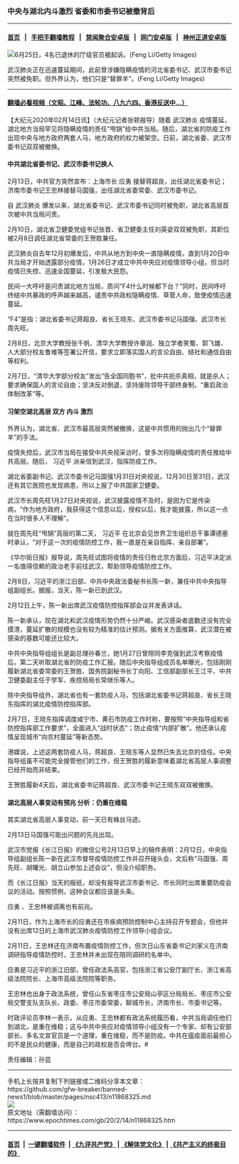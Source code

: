 ### 中央与湖北内斗激烈 省委和市委书记被撤背后
------------------------

#### [首页](https://github.com/gfw-breaker/banned-news1/blob/master/README.md) &nbsp;&nbsp;|&nbsp;&nbsp; [手把手翻墙教程](https://github.com/gfw-breaker/guides/wiki) &nbsp;&nbsp;|&nbsp;&nbsp; [禁闻聚合安卓版](https://github.com/gfw-breaker/bn-android) &nbsp;&nbsp;|&nbsp;&nbsp; [网门安卓版](https://github.com/oGate2/oGate) &nbsp;&nbsp;|&nbsp;&nbsp; [神州正道安卓版](https://github.com/SzzdOgate/update) 



<div><img alt="6月25日，4名已退休的厅级官员被起诉。(Feng Li/Getty Images)" class="aligncenter wp-post-image" src="https://i.epochtimes.com/assets/uploads/2019/06/zgzj-1-2.jpg"/>
<div class="red16 caption">
 <p>
  武汉肺炎正在迅速蔓延期间，此前曾涉嫌隐瞒疫情的河北省委书记、武汉市委书记突然被免职。但外界认为，他们只是“替罪羊”。(Feng Li/Getty Images)
 </p>
</div>
</div><hr/>

#### [翻墙必看视频（文昭、江峰、法轮功、八九六四、香港反送中...）](https://github.com/gfw-breaker/banned-news1/blob/master/pages/link3.md)

<div><p>
 【大纪元2020年02月14日讯】（大纪元记者张顿报导）随着
 <ok href="https://www.epochtimes.com/gb/tag/%E6%AD%A6%E6%B1%89%E8%82%BA%E7%82%8E.html">
  武汉肺炎
 </ok>
 疫情蔓延，湖北地方当局罕见将隐瞒疫情的责任“甩锅”给中共当局。随后，湖北省的防疫工作出现中央与地方政府两套人马，地方政府的权力被架空。日前，湖北省委、武汉市委书记双双被撤换。
</p>
<h4>
 中共湖北省委书记、武汉市委书记换人
</h4>
<p>
 2月13日，中共官方突然宣布：上海市长
 <ok href="https://www.epochtimes.com/gb/tag/%E5%BA%94%E5%8B%87.html">
  应勇
 </ok>
 接替蒋超良，出任湖北省委书记；济南市委书记王忠林接替马国强，出任湖北省委常委、武汉市委书记。
</p>
<p>
 自
 <ok href="https://www.epochtimes.com/gb/tag/%E6%AD%A6%E6%B1%89%E8%82%BA%E7%82%8E.html">
  武汉肺炎
 </ok>
 爆发以来，湖北省委书记、武汉市委书记同时被免职，湖北省高层首次被中共当局问责。
</p>
<p>
 2月10日，湖北省卫健委党组书记张晋、省卫健委主任刘英姿双双被免职，其职位被2月8日调任湖北省常委的王贺胜兼任。
</p>
<p>
 武汉肺炎自去年12月初爆发后，中共从地方到中央一直隐瞒疫情，直到1月20日中共当局才开始透露部分疫情，1月26日才成立中共中央应对疫情领导小组，但当时疫情已失控、迅速全国蔓延，引发极大民怨。
</p>
<p>
 民间一大呼吁是问责湖北地方当局，质问“F4什么时候都下台？”同时，民间呼吁终结中共暴政的呼声越来越高，谴责中共政权隐瞒疫情、草菅人命，致使疫情迅速蔓延。
</p>
<p>
 “F4”是指：湖北省委书记蒋超良、省长王晓东、武汉市委书记马国强、武汉市长周先旺。
</p>
<p>
 2月8日，北京大学教授张千帆、清华大学教授许章润、独立学者笑蜀、郭飞雄、人大部分校友鲁难等签署公开信，要求立即落实国人的言论自由、结社和通信自由等权利。
</p>
<p>
 2月7日，“清华大学部分校友”发出“告全国同胞书”，批中共扼杀真相，就是杀人；要求确保国人的言论自由；坚决反对倒退，坚持废除领导干部终身制，“重启政治体制改革”等。
</p>
<h4>
 习架空湖北高层 双方
 <ok href="https://www.epochtimes.com/gb/tag/%E5%86%85%E6%96%97.html">
  内斗
 </ok>
 激烈
</h4>
<p>
 外界认为，湖北省、武汉市最高层突然被撤换，这是中共惯用的抛出几个“替罪羊”的手法。
</p>
<p>
 疫情失控后，武汉市当局在接受中共央视采访时，曾多次将隐瞒疫情的责任推给中共高层。随后，
 <ok href="https://www.epochtimes.com/gb/tag/%E4%B9%A0%E8%BF%91%E5%B9%B3.html">
  习近平
 </ok>
 派亲信到武汉，指挥防疫工作。
</p>
<p>
 湖北省委副书记、武汉市委书记马国强1月31日对央视说，12月30日至31日，武汉还有其它医院也发现病患，所以上报了中共国家卫健委。
</p>
<p>
 武汉市长周先旺1月27日对央视说，武汉披露疫情不及时，是因为它是传染病，“作为地方政府，我获得这个信息以后，授权以后，我才能披露，所以这一点在当时很多人不理解”。
</p>
<p>
 就在周先旺“甩锅”高层的第二天，
 <ok href="https://www.epochtimes.com/gb/tag/%E4%B9%A0%E8%BF%91%E5%B9%B3.html">
  习近平
 </ok>
 在北京会见世界卫生组织总干事谭德塞时承认，“对于这一次的疫情防控工作，我一直是在亲自指挥、亲自部署”。
</p>
<p>
 《华尔街日报》报导说，周先旺试图将疫情的责任归咎北京方面后，习近平决定派一名值得信赖的政治老手前往武汉，帮助领导疫情防控工作。
</p>
<p>
 2月8日，习近平的浙江旧部、中共中央政法委秘书长陈一新，兼任中共中央指导组副组长。据报，当天，陈一新已到武汉。
</p>
<p>
 2月12日上午，陈一新出席武汉疫情防控指挥部会议并发表讲话。
</p>
<p>
 陈一新承认，现在湖北和武汉疫情形势仍然十分严峻。武汉感染者底数还没有完全摸清，蔓延扩散的规模也没有较为精准的估计预测。据有关方面推算，武汉潜在被感染的基数可能还比较大。
</p>
<p>
 中共中央指导组组长是副总理孙春兰，她1月27日曾陪同李克强到武汉考察疫情后，第二天听取湖北省的防疫工作汇报。随后中央指导组成员名单曝光，包括刚刚履新湖北省委常委的王贺胜、国务院副秘书长丁向阳、工信部副部长王江平、中共卫健委副主任于学军、疾控局局长常继乐等人。
</p>
<p>
 除中央指导组外，湖北省也有一套防疫人马，包括湖北省委书记蒋超良、省长王晓东指挥的湖北疫情防控指挥部。
</p>
<p>
 2月7日，王晓东指挥调度咸宁市、黄石市防疫工作时称，要按照“中央指导组和省防控指挥部工作要求”，全面进入“战时状态”；防止疫情“内部扩散”。他还承认疫情呈现城市“向农村蔓延”等新态势。
</p>
<p>
 港媒说，上述这两套防疫人马，蒋超良、王晓东等人显然已失去北京的信任。中央指导组虽不可能完全接管他们的工作，但王贺胜的履新意味着湖北省高层人事调整已经开始而非结束。
</p>
<p>
 王贺胜履新4天后，湖北省委书记蒋超良、武汉市委书记王晓东双双被撤换。
</p>
<h4>
 湖北高层人事变动有预兆 分析：仍重在维稳
</h4>
<p>
 其实湖北省高层人事变动，前一天已有蛛丝马迹。
</p>
<p>
 2月13日马国强可能出问题的先兆出现。
</p>
<p>
 武汉市党报《长江日报》的微信公号2月13日早上的稿件表明：2月12日，中央指导组副组长陈一新在武汉市督导疫情防控工作并召开碰头会，文后称“马国强、周先旺、胡曙光、胡立山参加上述会议”，但没介绍职务。
</p>
<p>
 而《长江日报》当天的报纸，却没有报导武汉市委书记、市长同时出席重要防疫会议的活动。按照惯例，这种会议都应该是头条。
</p>
<p>
 <ok href="https://www.epochtimes.com/gb/tag/%E5%BA%94%E5%8B%87.html">
  应勇
 </ok>
 、王忠林被调离也有前兆。
</p>
<p>
 2月11日，作为上海市长的应勇还在市疾病预防控制中心主持召开专题会，但他并没有出席12日的上海市武汉肺炎疫情防控工作领导小组会议。
</p>
<p>
 2月11日，王忠林还在济南布置疫情防控工作，但次日山东省委书记刘家义在济南调研指导疫情防控时，王忠林并未出现在陪同调研的名单中。
</p>
<p>
 应勇是习近平的浙江旧部，曾任政法系高官，包括浙江省公安厅副厅长、浙江省高级法院院长、上海市高级法院院等职务。
</p>
<p>
 王忠林也出身于政法系统，曾任山东省枣庄市公安局山亭区分局局长、枣庄市公安局交警支队支队长、政委、枣庄市委常委，聊城市长，济南市长、市委书记等。
</p>
<p>
 时政评论员李林一表示，从应勇、王忠林都有政法系统履历看，中共当局调任他们到湖北，是重在维稳；这与中共中央应对疫情领导小组没有一个专家、却有公安部部长、多名文宣官员是一个道理，重在维稳，而不是防疫。中共在瘟疫面前最担心的不是民众的健康，而是自己的政权是否会垮台。#
</p>
<p>
 责任编辑：孙芸
</p>
</div>
<hr/>
手机上长按并复制下列链接或二维码分享本文章：<br/>
https://github.com/gfw-breaker/banned-news1/blob/master/pages/nsc413/n11868325.md <br/>
<a href='https://github.com/gfw-breaker/banned-news1/blob/master/pages/nsc413/n11868325.md'><img src='https://github.com/gfw-breaker/banned-news1/blob/master/pages/nsc413/n11868325.md.png'/></a> <br/>
原文地址（需翻墙访问）：https://www.epochtimes.com/gb/20/2/14/n11868325.htm


------------------------
#### [首页](https://github.com/gfw-breaker/banned-news1/blob/master/README.md) &nbsp;|&nbsp; [一键翻墙软件](https://github.com/gfw-breaker/nogfw/blob/master/README.md) &nbsp;| [《九评共产党》](https://github.com/gfw-breaker/9ping.md/blob/master/README.md#九评之一评共产党是什么) | [《解体党文化》](https://github.com/gfw-breaker/jtdwh.md/blob/master/README.md) | [《共产主义的终极目的》](https://github.com/gfw-breaker/gczydzjmd.md/blob/master/README.md)


<img src='http://gfw-breaker.win/banned-news/pages/nsc413/n11868325.md' width='0px' height='0px'/>